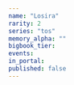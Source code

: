 ```yaml
---
name: "Losira"
rarity: 2
series: "tos"
memory_alpha: ""
bigbook_tier:
events:
in_portal:
published: false
---
```

